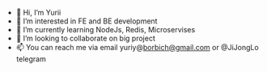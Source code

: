 - 👋 Hi, I’m Yurii
- 👀 I’m interested in FE and BE development
- 🌱 I’m currently learning NodeJs, Redis, Microservises
- 💞️ I’m looking to collaborate on big project
- 📫 You can reach me via email yuriy@borbich@gmail.com or @JiJongLo telegram

<!---
JiJongLo/JiJongLo is a ✨ special ✨ repository because its `README.md` (this file) appears on your GitHub profile.
You can click the Preview link to take a look at your changes.
--->

